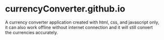# currencyConverter.github.io
A currency converter application created with html, css, and javascript only, it can also work offline without internet connection and it will still convert the currencies accurately.
